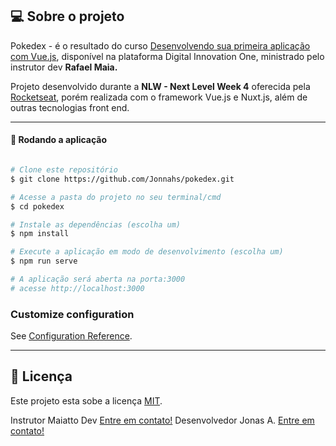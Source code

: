 ## 💻 Sobre o projeto

Pokedex - é o resultado do curso [Desenvolvendo sua primeira aplicação com Vue.js](https://web.digitalinnovation.one/course/desenvolvendo-sua-primeira-aplicacao-com-vuejs/learning/89a47cdb-7960-4274-9670-44f1bff8b997/), disponível na plataforma Digital Innovation One, ministrado pelo instrutor dev **Rafael Maia.**


Projeto desenvolvido durante a **NLW - Next Level Week 4** oferecida pela [Rocketseat](https://nextlevelweek.com/), porém realizada com o framework Vue.js e Nuxt.js, além de outras tecnologias front end.

---

#### 🧭 Rodando a aplicação

```bash

# Clone este repositório
$ git clone https://github.com/Jonnahs/pokedex.git

# Acesse a pasta do projeto no seu terminal/cmd
$ cd pokedex

# Instale as dependências (escolha um)
$ npm install

# Execute a aplicação em modo de desenvolvimento (escolha um)
$ npm run serve

# A aplicação será aberta na porta:3000
# acesse http://localhost:3000

```

### Customize configuration
See [Configuration Reference](https://cli.vuejs.org/config/).

---

## 📝 Licença

Este projeto esta sobe a licença [MIT](./LICENSE).

Instrutor Maiatto Dev  [Entre em contato!](https://www.linkedin.com/in/rafaelmaiach/)
Desenvolvedor Jonas A.  [Entre em contato!](https://www.linkedin.com/in/jonas-alves-697098179/)